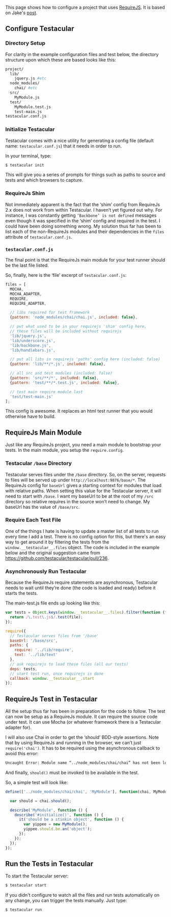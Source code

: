 This page shows how to configure a project that uses [RequireJS]. It is based on Jake's [post].

## Configure Testacular

### Directory Setup

For clarity in the example configuration files and test below, the
directory structure upon which these are based looks like this:
```bash
project/
  lib/
    jquery.js #etc
  node_modules/
    chai/ #etc
  src/
    MyModule.js
  test/
    MyModule.test.js
    test-main.js
testacular.conf.js
```

### Initialize Testacular

Testacular comes with a nice utility for generating a config file
(default name: `testacular.conf.js`) that it needs in order to run.

In your terminal, type:
```bash
$ testacular init
```
This will give you a series of prompts for things such as paths to
source and tests and which browsers to capture.

### RequireJs Shim
Not immediately apparent is the fact that the ‘shim’ config from
RequireJs 2.x does not work from within Testacular. I haven’t yet
figured out why. For instance, I was constantly getting `‘Backbone’ is
not defined` messages even though it was specified in the ‘shim’
config and required in the test. I could have been doing something
wrong. My solution thus far has been to list each of the non-RequireJs
modules and their dependencies in the `files` attribute of
`testacular.conf.js`.

### `testacular.conf.js`
The final point is that the RequireJs main module for your test runner
should be the last file listed.

So, finally, here is the ‘file’ excerpt of `testacular.conf.js`:
```javascript
files = [
  MOCHA,
  MOCHA_ADAPTER,
  REQUIRE,
  REQUIRE_ADAPTER,

  // libs required for test framework
  {pattern: 'node_modules/chai/chai.js', included: false},

  // put what used to be in your requirejs 'shim' config here,
  // these files will be included without requirejs
  'lib/jquery.js',
  'lib/underscore.js',
  'lib/backbone.js',
  'lib/handlebars.js',

  // put all libs in requirejs 'paths' config here (included: false)
  {pattern: 'lib/**/*.js', included: false},

  // all src and test modules (included: false)
  {pattern: 'src/**/*', included: false},
  {pattern: 'test/**/*.test.js', included: false},

  // test main require module last
  'test/test-main.js'
];
```
This config is awesome. It replaces an html test runner that you would otherwise have to build.

## RequireJs Main Module
Just like any RequireJs project, you need a main module to bootstrap
your tests. In the main module, you setup the `require.config`.

### Testacular `/base` Directory
Testacular serves files under the `/base` directory. So, on the
server, requests to files will be served up under
`http://localhost:9876/base/*`. The RequireJs config for `baseUrl`
gives a starting context for modules that load with relative paths.
When setting this value for the Testacular server, it will need to
start with `/base`. I want my baseUrl to be at the root of my `/src`
directory so relative requires in the source won’t need to change. My
baseUrl has the value of `/base/src`.

### Require Each Test File
One of the things I hate is having to update a master list of all
tests to run every time I add a test. There is no config option for
this, but there's an easy way to get around it by filtering the tests
from the `window.__testacular__.files` object.
The code is included in the example below and the original suggestion
came from <https://github.com/testacular/testacular/pull/236>.

### Asynchronously Run Testacular
Because the RequireJs require statements are asynchronous, Testacular
needs to wait until they’re done (the code is loaded and ready) before
it starts the tests.

The main-test.js file ends up looking like this:
```javascript
var tests = Object.keys(window.__testacular__.files).filter(function (file) {
  return /\.test\.js$/.test(file);
});

require({
  // Testacular serves files from '/base'
  baseUrl: '/base/src',
  paths: {
    require: '../lib/require',
    text: '../lib/text'
  },
  // ask requirejs to load these files (all our tests)
  deps: tests,
  // start test run, once requirejs is done
  callback: window.__testacular__.start
});
```

## RequireJs Test in Testacular
All the setup thus far has been in preparation for the code to follow.
The test can now be setup as a RequireJs module. It can require the
source code under test. It can use Mocha (or whatever framework there
is a Testacular adapter for).

I will also use Chai in order to get the ‘should’ BDD-style
assertions. Note that by using RequireJs and running in the browser,
we can’t just `require('chai')`. It has to be required using the
asynchronous callback to avoid this error:
```bash
Uncaught Error: Module name “../node_modules/chai/chai” has not been loaded yet for context: _. Use require([])
```
And finally, `should()` must be invoked to be available in the test.

So, a simple test will look like:
```javascript
define(['../node_modules/chai/chai', 'MyModule'], function(chai, MyModule) {

  var should = chai.should();

  describe('MyModule', function () {
    describe('#initialize()', function () {
      it('should be a stinkin object', function () {
        var yippee = new MyModule();
        yippee.should.be.an('object');
      });
    });
  });
});
```

## Run the Tests in Testacular
To start the Testacular server:
```bash
$ testacular start
```

If you didn't configure to watch all the files and run tests automatically on any change, you can trigger the tests manually. Just type:
```bash
$ testacular run
```



[RequireJS]: http://requirejs.org/
[post]: http://jaketrent.com/post/test-requirejs-testacular/
